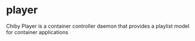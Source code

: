 # player
Chiby Player is a container controller daemon that provides a playlist model for container applications
